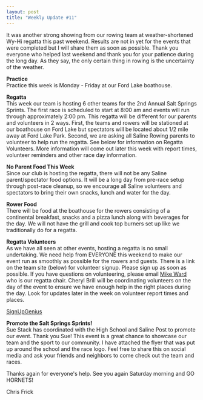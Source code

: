 ```yaml
---
layout: post  
title: "Weekly Update #11"
---
```


It was another strong showing from our rowing team at weather-shortened
Wy-Hi regatta this past weekend. Results are not in yet for the events
that were completed but I will share them as soon as possible. Thank you
everyone who helped last weekend and thank you for your patience during
the long day. As they say, the only certain thing in rowing is the
uncertainty of the weather.

**Practice**  
Practice this week is Monday - Friday at our Ford Lake boathouse.

**Regatta**  
This week our team is hosting 6 other teams for the 2nd Annual Salt
Springs Sprints. The first race is scheduled to start at 8:00 am and
events will run through approximately 2:00 pm. This regatta will be
different for our parents and volunteers in 2 ways. First, the teams and
rowers will be stationed at our boathouse on Ford Lake but spectators
will be located about 1/2 mile away at Ford Lake Park. Second, we are
asking all Saline Rowing parents to volunteer to help run the regatta.
See below for information on Regatta Volunteers. More information will
come out later this week with report times, volunteer reminders and
other race day information.

**No Parent Food This Week**  
Since our club is hosting the regatta, there will not be any Saline
parent/spectator food options. It will be a long day from pre-race setup
through post-race cleanup, so we encourage all Saline volunteers and
spectators to bring their own snacks, lunch and water for the day.

**Rower Food**  
There will be food at the boathouse for the rowers consisting of a
continental breakfast, snacks and a pizza lunch along with beverages for
the day. We will not have the grill and cook top burners set up like we
traditionally do for a regatta.

**Regatta Volunteers**  
As we have all seen at other events, hosting a regatta is no small
undertaking. We need help from EVERYONE this weekend to make our event
run as smoothly as possible for the rowers and guests. There is a link
on the team site (below) for volunteer signup. Please sign up as soon as
possible. If you have questions on volunteering, please email [Mike
Ward](mailto:mike@wardfam.org) who is our regatta chair. Cheryl Brill
will be coordinating volunteers on the day of the event to ensure we
have enough help in the right places during the day. Look for updates
later in the week on volunteer report times and places.

[SignUpGenius](http://www.signupgenius.com/go/20f0a4dafab2ba2f49-20161)

**Promote the Salt Springs Sprints!**  
Sue Stack has coordinated with the High School and Saline Post to
promote our event. Thank you Sue! This event is a great chance to
showcase our team and the sport to our community. I have attached the
flyer that was put up around the school and the race logo. Feel free to
share this on social media and ask your friends and neighbors to come
check out the team and races.

Thanks again for everyone's help. See you again Saturday morning and GO
HORNETS!

Chris Frick
